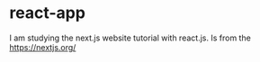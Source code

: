 # react-app

I am studying the next.js website tutorial with react.js. Is from the https://nextjs.org/
